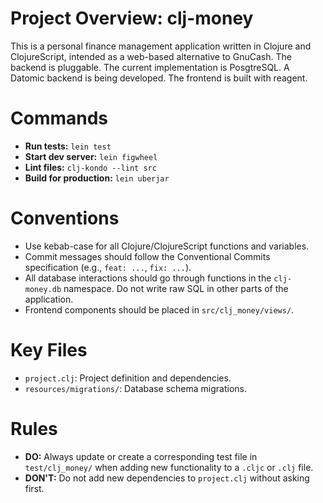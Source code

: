 # Project Overview: clj-money

This is a personal finance management application written in Clojure and
ClojureScript, intended as a web-based alternative to GnuCash. The backend
is pluggable. The current implementation is PosgtreSQL. A Datomic backend
is being developed. The frontend is built with reagent.

# Commands

*   **Run tests:** `lein test`
*   **Start dev server:** `lein figwheel`
*   **Lint files:** `clj-kondo --lint src`
*   **Build for production:** `lein uberjar`

# Conventions

*   Use kebab-case for all Clojure/ClojureScript functions and variables.
*   Commit messages should follow the Conventional Commits specification (e.g., `feat: ...`, `fix: ...`).
*   All database interactions should go through functions in the `clj-money.db` namespace. Do not write raw SQL in other parts of the application.
*   Frontend components should be placed in `src/clj_money/views/`.

# Key Files

*   `project.clj`: Project definition and dependencies.
*   `resources/migrations/`: Database schema migrations.

# Rules

*   **DO:** Always update or create a corresponding test file in `test/clj_money/` when adding new functionality to a `.cljc` or `.clj` file.
*   **DON'T:** Do not add new dependencies to `project.clj` without asking first.

